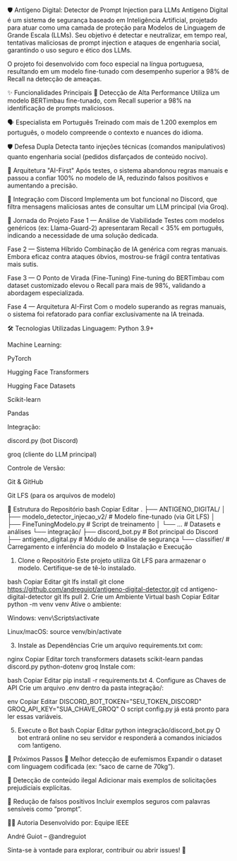 🛡️ Antígeno Digital: Detector de Prompt Injection para LLMs
Antígeno Digital é um sistema de segurança baseado em Inteligência Artificial, projetado para atuar como uma camada de proteção para Modelos de Linguagem de Grande Escala (LLMs). Seu objetivo é detectar e neutralizar, em tempo real, tentativas maliciosas de prompt injection e ataques de engenharia social, garantindo o uso seguro e ético dos LLMs.

O projeto foi desenvolvido com foco especial na língua portuguesa, resultando em um modelo fine-tunado com desempenho superior a 98% de Recall na detecção de ameaças.

✨ Funcionalidades Principais
🎯 Detecção de Alta Performance
Utiliza um modelo BERTimbau fine-tunado, com Recall superior a 98% na identificação de prompts maliciosos.

🗣️ Especialista em Português
Treinado com mais de 1.200 exemplos em português, o modelo compreende o contexto e nuances do idioma.

🛡️ Defesa Dupla
Detecta tanto injeções técnicas (comandos manipulativos) quanto engenharia social (pedidos disfarçados de conteúdo nocivo).

🧠 Arquitetura "AI-First"
Após testes, o sistema abandonou regras manuais e passou a confiar 100% no modelo de IA, reduzindo falsos positivos e aumentando a precisão.

🤖 Integração com Discord
Implementa um bot funcional no Discord, que filtra mensagens maliciosas antes de consultar um LLM principal (via Groq).

🚀 Jornada do Projeto
Fase 1 — Análise de Viabilidade
Testes com modelos genéricos (ex: Llama-Guard-2) apresentaram Recall < 35% em português, indicando a necessidade de uma solução dedicada.

Fase 2 — Sistema Híbrido
Combinação de IA genérica com regras manuais. Embora eficaz contra ataques óbvios, mostrou-se frágil contra tentativas mais sutis.

Fase 3 — O Ponto de Virada (Fine-Tuning)
Fine-tuning do BERTimbau com dataset customizado elevou o Recall para mais de 98%, validando a abordagem especializada.

Fase 4 — Arquitetura AI-First
Com o modelo superando as regras manuais, o sistema foi refatorado para confiar exclusivamente na IA treinada.

🛠️ Tecnologias Utilizadas
Linguagem: Python 3.9+

Machine Learning:

PyTorch

Hugging Face Transformers

Hugging Face Datasets

Scikit-learn

Pandas

Integração:

discord.py (bot Discord)

groq (cliente do LLM principal)

Controle de Versão:

Git & GitHub

Git LFS (para os arquivos de modelo)

📂 Estrutura do Repositório
bash
Copiar
Editar
.
├── ANTIGENO_DIGITAL/
│   ├── modelo_detector_injecao_v2/     # Modelo fine-tunado (via Git LFS)
│   ├── FineTuningModelo.py             # Script de treinamento
│   └── ...                             # Datasets e análises
└── integração/
    ├── discord_bot.py                  # Bot principal do Discord
    ├── antigeno_digital.py             # Módulo de análise de segurança
    └── classifier/                     # Carregamento e inferência do modelo
⚙️ Instalação e Execução
1. Clone o Repositório
Este projeto utiliza Git LFS para armazenar o modelo. Certifique-se de tê-lo instalado.

bash
Copiar
Editar
git lfs install
git clone https://github.com/andreguiot/antigeno-digital-detector.git
cd antigeno-digital-detector
git lfs pull
2. Crie um Ambiente Virtual
bash
Copiar
Editar
python -m venv venv
Ative o ambiente:

Windows: venv\Scripts\activate

Linux/macOS: source venv/bin/activate

3. Instale as Dependências
Crie um arquivo requirements.txt com:

nginx
Copiar
Editar
torch
transformers
datasets
scikit-learn
pandas
discord.py
python-dotenv
groq
Instale com:

bash
Copiar
Editar
pip install -r requirements.txt
4. Configure as Chaves de API
Crie um arquivo .env dentro da pasta integração/:

env
Copiar
Editar
DISCORD_BOT_TOKEN="SEU_TOKEN_DISCORD"
GROQ_API_KEY="SUA_CHAVE_GROQ"
O script config.py já está pronto para ler essas variáveis.

5. Execute o Bot
bash
Copiar
Editar
python integração/discord_bot.py
O bot entrará online no seu servidor e responderá a comandos iniciados com !antigeno.

🔮 Próximos Passos
🧩 Melhor detecção de eufemismos
Expandir o dataset com linguagem codificada (ex: “saco de carne de 70kg”).

🚫 Detecção de conteúdo ilegal
Adicionar mais exemplos de solicitações prejudiciais explícitas.

🎯 Redução de falsos positivos
Incluir exemplos seguros com palavras sensíveis como “prompt”.

👨‍💻 Autoria
Desenvolvido por:
Equipe IEEE

André Guiot – @andreguiot

Sinta-se à vontade para explorar, contribuir ou abrir issues! 🧪
